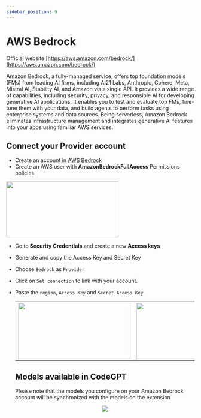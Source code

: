 ```yaml
---
sidebar_position: 9
---
```


# AWS Bedrock

Official website [https://aws.amazon.com/bedrock/](https://aws.amazon.com/bedrock/)

Amazon Bedrock, a fully-managed service, offers top foundation models (FMs) from leading AI firms, including AI21 Labs, Anthropic, Cohere, Meta, Mistral AI, Stability AI, and Amazon via a single API. It provides a wide range of capabilities, including security, privacy, and responsible AI for developing generative AI applications. It enables you to test and evaluate top FMs, fine-tune them with your data, and build agents to perform tasks using enterprise systems and data sources. Being serverless, Amazon Bedrock eliminates infrastructure management and integrates generative AI features into your apps using familiar AWS services.


## Connect your Provider account
- Create an account in [AWS Bedrock](https://aws.amazon.com/es/console/)
- Create an AWS user with **AmazonBedrockFullAccess** Permissions policies

<img width="300" height="150" src="https://github.com/user-attachments/assets/5a5d46d4-6b5c-4a0c-8a08-84b3838a68f7" />

- Go to **Security Credentials** and create a new **Access keys**
- Generate and copy the Access Key and Secret Key
- Choose `Bedrock` as `Provider`
- Click on `Set connection` to link with your account.
- Paste the `region`, `Access Key` and `Secret Access Key`

  <table>
  <tr>
    <td align="center">
      <img width="300" height="150" src="https://github.com/davila7/code-gpt-docs/assets/37567214/a5ccdf9f-1bbd-4b52-b94d-f042a57bf1a2" />
    </td>
    <td align="center">
      <img width="300" height="150" src="https://github.com/davila7/code-gpt-docs/assets/37567214/0dd2c017-0203-4261-b60b-a8cf2a983c33" />
    </td>
  </tr>
</table>

## Models available in CodeGPT
Please note that the models you configure on your Amazon Bedrock account will be synchronized with the models on the extension

<p align="center">
      <img src="https://github.com/davila7/code-gpt-docs/assets/37567214/81d9fb16-159f-424c-b2d0-c513271cc300"/>
</p>
